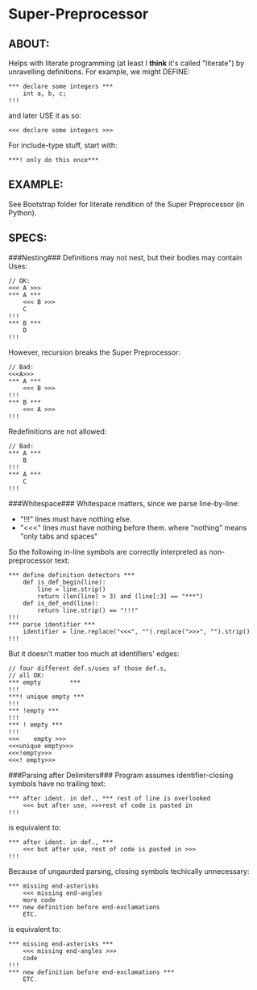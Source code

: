 Super-Preprocessor
==================


ABOUT:
-----
Helps with literate programming (at least I __think__ it's called "literate")
by unravelling definitions. For example, we might DEFINE:

    *** declare some integers ***
        int a, b, c;
    !!!
    
and later USE it as so:

    <<< declare some integers >>>
    
For include-type stuff, start with:

    ***! only do this once***


EXAMPLE:
-------
See Bootstrap folder for literate rendition of the Super Preprocessor (in Python).


SPECS:
-----
###Nesting###
Definitions may not nest, but their bodies may contain Uses:

    // OK:
    <<< A >>>
    *** A ***
        <<< B >>>
        C
    !!!
    *** B ***
        D
    !!!
    
However, recursion breaks the Super Preprocessor:

    // Bad:
    <<<A>>>
    *** A ***
        <<< B >>>
    !!!
    *** B ***
        <<< A >>>
    !!!

Redefinitions are not allowed:

    // Bad:
    *** A ***
        B
    !!!
    *** A ***
        C
    !!!

###Whitespace###
Whitespace matters, since we parse line-by-line:
* "!!!" lines must have nothing else.
* "<<<" lines must have nothing before them.
where "nothing" means "only tabs and spaces"

So the following in-line symbols are correctly interpreted as non-preprocessor text:

    *** define definition detectors ***
        def is_def_begin(line):
            line = line.strip()
            return (len(line) > 3) and (line[:3] == "***")
        def is_def_end(line):
            return line.strip() == "!!!"
    !!!
    *** parse identifier ***
        identifier = line.replace("<<<", "").replace(">>>", "").strip()
    !!!

But it doesn't matter too much at identifiers' edges:

    // four different def.s/uses of those def.s,
    // all OK:
    *** empty        ***
    !!!
    ***! unique empty ***
    !!!
    *** !empty ***
    !!!
    *** ! empty ***
    !!!
    <<<    empty >>>
    <<<unique empty>>>
    <<<!empty>>>
    <<<! empty>>>

###Parsing after Delimiters###
Program assumes identifier-closing symbols have no trailing text:

    *** after ident. in def., *** rest of line is overlooked
        <<< but after use, >>>rest of code is pasted in
    !!!

is equivalent to:

    *** after ident. in def., ***
        <<< but after use, rest of code is pasted in >>>
    !!!

Because of ungaurded parsing, closing symbols techically unnecessary:

    *** missing end-asterisks
        <<< missing end-angles
        more code
    *** new definition before end-exclamations
        ETC.

is equivalent to:

    *** missing end-asterisks ***
        <<< missing end-angles >>>
        code
    !!!
    *** new definition before end-exclamations ***
        ETC.
